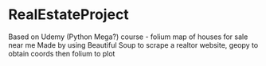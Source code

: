 # RealEstateProject
Based on Udemy (Python Mega?) course - folium map of houses for sale near me
Made by using Beautiful Soup to scrape a realtor website, geopy to obtain coords then folium to plot
